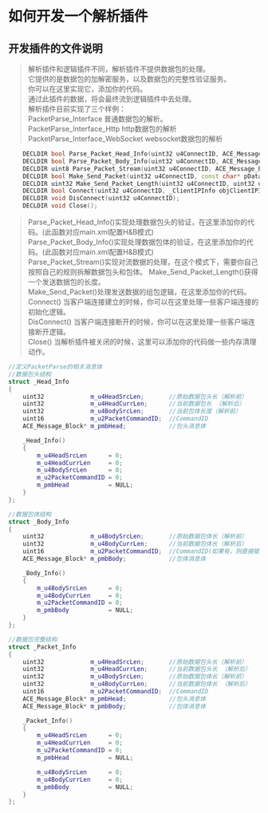 # 如何开发一个解析插件  
## 开发插件的文件说明  
> 解析插件和逻辑插件不同，解析插件不提供数据包的处理。  
> 它提供的是数据包的加解密服务，以及数据包的完整性验证服务。  
> 你可以在这里实现它，添加你的代码。  
> 通过此插件的数据，将会最终流到逻辑插件中去处理。  
> 解析插件目前实现了三个样例：  
> PacketParse_Interface 普通数据包的解析。  
> PacketParse_Interface_Http http数据包的解析  
> PacketParse_Interface_WebSocket websocket数据包的解析

```cpp
    DECLDIR bool Parse_Packet_Head_Info(uint32 u4ConnectID, ACE_Message_Block* pmbHead, IMessageBlockManager* pMessageBlockManager, _Head_Info* pHeadInfo);
    DECLDIR bool Parse_Packet_Body_Info(uint32 u4ConnectID, ACE_Message_Block* pmbbody, IMessageBlockManager* pMessageBlockManager, _Body_Info* pBodyInfo);
    DECLDIR uint8 Parse_Packet_Stream(uint32 u4ConnectID, ACE_Message_Block* pCurrMessage, IMessageBlockManager* pMessageBlockManager, _Packet_Info* pPacketInfo);
    DECLDIR bool Make_Send_Packet(uint32 u4ConnectID, const char* pData, uint32 u4Len, ACE_Message_Block* pMbData, uint16 u2CommandID);
    DECLDIR uint32 Make_Send_Packet_Length(uint32 u4ConnectID, uint32 u4DataLen, uint16 u2CommandID);
    DECLDIR bool Connect(uint32 u4ConnectID, _ClientIPInfo objClientIPInfo, _ClientIPInfo objLocalIPInfo);
    DECLDIR void DisConnect(uint32 u4ConnectID);
    DECLDIR void Close();
```
> Parse_Packet_Head_Info()实现处理数据包头的验证，在这里添加你的代码。(此函数对应main.xml配置H&B模式)  
> Parse_Packet_Body_Info()实现处理数据包体的验证，在这里添加你的代码。(此函数对应main.xml配置H&B模式)  
> Parse_Packet_Stream()实现对流数据的处理，在这个模式下，需要你自己按照自己的规则拆解数据包头和包体。
> Make_Send_Packet_Length()获得一个发送数据包的长度。  
> Make_Send_Packet()处理发送数据的组包逻辑，在这里添加你的代码。
> Connect() 当客户端连接建立的时候，你可以在这里处理一些客户端连接的初始化逻辑。  
> DisConnect() 当客户端连接断开的时候，你可以在这里处理一些客户端连接断开逻辑。  
> Close() 当解析插件被关闭的时候，这里可以添加你的代码做一些内存清理动作。  

```cpp
//定义PacketParse的相关消息体
//数据包头结构
struct _Head_Info
{
    uint32             m_u4HeadSrcLen;       //原始数据包头长（解析前）
    uint32             m_u4HeadCurrLen;      //当前数据包长 （解析后）
    uint32             m_u4BodySrcLen;       //当前包体长度（解析前）
    uint16             m_u2PacketCommandID;  //CommandID
    ACE_Message_Block* m_pmbHead;            //包头消息体

    _Head_Info()
    {
        m_u4HeadSrcLen      = 0;
        m_u4HeadCurrLen     = 0;
        m_u4BodySrcLen      = 0;
        m_u2PacketCommandID = 0;
        m_pmbHead           = NULL;
    }
};

//数据包体结构
struct _Body_Info
{
    uint32             m_u4BodySrcLen;       //原始数据包体长（解析前）
    uint32             m_u4BodyCurrLen;      //当前数据包体长（解析后）
    uint16             m_u2PacketCommandID;  //CommandID(如果有，则直接赋值，如果没有，则保持初始值不变)
    ACE_Message_Block* m_pmbBody;            //包体消息体

    _Body_Info()
    {
        m_u4BodySrcLen      = 0;
        m_u4BodyCurrLen     = 0;
        m_u2PacketCommandID = 0;
        m_pmbBody           = NULL;
    }
};

//数据包完整结构
struct _Packet_Info
{
    uint32             m_u4HeadSrcLen;       //原始数据包头长（解析前）
    uint32             m_u4HeadCurrLen;      //当前数据包头长 （解析后）
    uint32             m_u4BodySrcLen;       //原始数据包体长（解析前）
    uint32             m_u4BodyCurrLen;      //当前数据包体长 （解析后）
    uint16             m_u2PacketCommandID;  //CommandID
    ACE_Message_Block* m_pmbHead;            //包头消息体
    ACE_Message_Block* m_pmbBody;            //包体消息体

    _Packet_Info()
    {
        m_u4HeadSrcLen      = 0;
        m_u4HeadCurrLen     = 0;
        m_u2PacketCommandID = 0;
        m_pmbHead           = NULL;

        m_u4BodySrcLen      = 0;
        m_u4BodyCurrLen     = 0;
        m_pmbBody           = NULL;
    }
};
```

